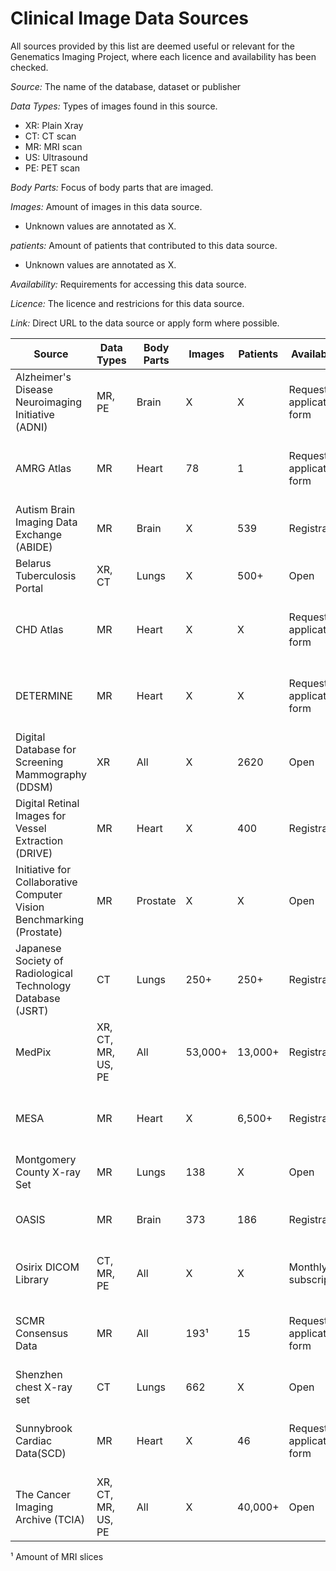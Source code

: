 # Clinical Image Data Sources
All sources provided by this list are deemed useful or relevant for the
Genematics Imaging Project, where each licence and availability
has been checked.

_Source:_
The name of the database, dataset or publisher

_Data Types:_
Types of images found in this source.
* XR: Plain Xray
* CT: CT scan
* MR: MRI scan
* US: Ultrasound
* PE: PET scan

_Body Parts:_
Focus of body parts that are imaged.

_Images:_
Amount of images in this data source. 
* Unknown values are annotated as X.

_patients:_
Amount of patients that contributed to this data source. 
* Unknown values are annotated as X.

_Availability:_
Requirements for accessing this data source.

_Licence:_
The licence and restricions for this data source.

_Link:_
Direct URL to the data source or apply form where possible.

| __Source__                                                             | __Data Types__       | __Body Parts__   | __Images__   | __Patients__   | __Availability__              | __Licence__                                                   | __Link__                                                                         |
|------------------------------------------------------------------------|----------------------|------------------|--------------|----------------|-------------------------------|---------------------------------------------------------------|----------------------------------------------------------------------------------|
| Alzheimer's Disease Neuroimaging Initiative (ADNI)                     | MR, PE               | Brain            | X            | X              | Request on application form   | Non-commercial, non-modify, non-distribute                    | http://adni.loni.usc.edu/data-samples/access-data/                               |
| AMRG Atlas                                                             | MR                   | Heart            | 78           | 1              | Request on application form   | Non-commercial, non-modify, non-distribute                    | http://www.cardiacatlas.org/studies/amrg-cardiac-atlas/                          |
| Autism Brain Imaging Data Exchange (ABIDE)                             | MR                   | Brain            | X            | 539            | Registration                  | Non-commercial                                                | http://preprocessed-connectomes-project.org/abide/                               |
| Belarus Tuberculosis Portal                                            | XR, CT               | Lungs            | X            | 500+           | Open                          | Non-commercial                                                | tuberculosis.by                                                                  |
| CHD Atlas                                                              | MR                   | Heart            | X            | X              | Request on application form   | Non-commercial, non-modify, non-distribute                    | http://www.cardiacatlas.org/studies/chd-atlas/                                   |
| DETERMINE                                                              | MR                   | Heart            | X            | X              | Request on application form   | Non-commercial, non-modify, non-distribute                    | http://www.cardiacatlas.org/studies/determine/                                   |
| Digital Database for Screening Mammography (DDSM)                      | XR                   | All              | X            | 2620           | Open                          | Primarily research and algorithm development                  | http://marathon.csee.usf.edu/Mammography/Database.html                           |
| Digital Retinal Images for Vessel Extraction (DRIVE)                   | MR                   | Heart            | X            | 400            | Registration                  | Non-commercial, non-modify, non-distribute                    | https://www.isi.uu.nl/Research/Databases/DRIVE/download.php                      |
| Initiative for Collaborative Computer Vision Benchmarking (Prostate)   | MR                   | Prostate         | X            | X              | Open                          | MIT licence                                                   | https://zenodo.org/record/162231#.Wg6gyGRaOUm                                    |
| Japanese Society of Radiological Technology Database (JSRT)            | CT                   | Lungs            | 250+         | 250+           | Registration                  | Non-commercial, non-distribute                                | http://db.jsrt.or.jp/eng.php                                                     |
| MedPix                                                                 | XR, CT, MR, US, PE   | All              | 53,000+      | 13,000+        | Registration                  | Personal use only, including local private distribution       | https://medpix.nlm.nih.gov/home                                                  |
| MESA                                                                   | MR                   | Heart            | X            | 6,500+         | Registration                  | Non-commercial, non-modify, non-distribute                    | https://www.mesa-nhlbi.org                                                       |
| Montgomery County X-ray Set                                            | MR                   | Lungs            | 138          | X              | Open                          | MIT licence                                                   | https://ceb.nlm.nih.gov/repositories/tuberculosis-chest-x-ray-image-data-sets/   |
| OASIS                                                                  | MR                   | Brain            | 373          | 186            | Registration                  | Modify and distribute on creator agreement                    | http://www.oasis-brains.org                                                      |
| Osirix DICOM Library                                                   | CT, MR, PE           | All              | X            | X              | Monthly subscription          | Non-commercial, non-distribute                                | http://www.osirix-viewer.com/resources/dicom-image-library/                      |
| SCMR Consensus Data                                                    | MR                   | All              | 193¹         | 15             | Request on application form   | Non-commercial, non-modify, non-distribute                    | http://www.cardiacatlas.org/studies/scmr-consensus-data/                         |
| Shenzhen chest X-ray set                                               | CT                   | Lungs            | 662          | X              | Open                          | MIT licence                                                   | https://ceb.nlm.nih.gov/repositories/tuberculosis-chest-x-ray-image-data-sets/   |
| Sunnybrook Cardiac Data(SCD)                                           | MR                   | Heart            | X            | 46             | Request on application form   | Non-commercial, non-modify, non-distribute                    | http://www.cardiacatlas.org/studies/sunnybrook-cardiac-data/                     |
| The Cancer Imaging Archive (TCIA)                                      | XR, CT, MR, US, PE   | All              | X            | 40,000+        | Open                          | Non-modify, additional restrictions on certain sub datasets   | http://www.cancerimagingarchive.net                                              |
¹ Amount of MRI slices










